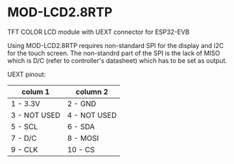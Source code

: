 # MOD-LCD2.8RTP
TFT COLOR LCD module with UEXT connector for ESP32-EVB

Using MOD-LCD2.8RTP requires non-standard SPI for the display and I2C for the touch screen. The non-standrd part of the SPI is the lack of MISO which is D/C (refer to controller's datasheet) which has to be set as output.

UEXT pinout:

|colum 1|column 2|
|---|---|
|1 - 3.3V |2 - GND|
|3 - NOT USED|4 - NOT USED|
|5 - SCL|6 - SDA| <--- I2C for touch
|7 - D/C|8 - MOSI| <--- SPI MOSI sans MISO for display
|9 - CLK|10 - CS| <--- SPI CLK/CS for display

